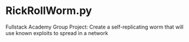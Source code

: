 # RickRollWorm.py
Fullstack Academy Group Project: Create a self-replicating worm that will use known exploits to spread in a network
